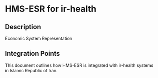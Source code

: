# HMS-ESR for ir-health

## Description

Economic System Representation

## Integration Points

This document outlines how HMS-ESR is integrated with ir-health systems in Islamic Republic of Iran.
